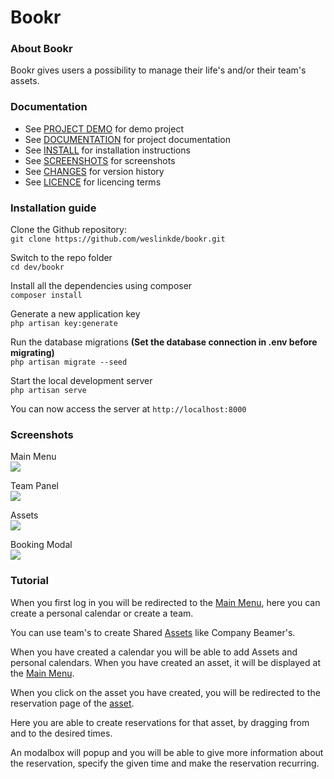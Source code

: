 # Bookr
### About Bookr
Bookr gives users a possibility to manage their life's and/or their team's assets.

### Documentation

<ul>
    <li>
        See <a href="#">PROJECT DEMO</a> for demo project
    </li>
    <li>
        See <a href="#documentation">DOCUMENTATION</a> for project documentation
    </li>
    <li>
        See <a href="#installation-guide">INSTALL</a> for installation instructions
    </li>
    <li>
        See <a href="#screenshots">SCREENSHOTS</a> for screenshots
    </li>
    <li>
        See <a href="https://github.com/weslinkde/bookr/commits/develop">CHANGES</a> for version history
    </li>
    <li>
        See <a href="https://github.com/weslinkde/bookr/blob/develop/LICENSE">LICENCE</a> for licencing terms
    </li>
</ul>

### Installation guide

Clone the Github repository: <br>
```git clone https://github.com/weslinkde/bookr.git```

Switch to the repo folder <br>
```cd dev/bookr```

Install all the dependencies using composer <br>
```composer install```

Generate a new application key <br>
```php artisan key:generate```

Run the database migrations <b>(Set the database connection in .env before migrating)</b> <br>
```php artisan migrate --seed```

Start the local development server <br>
```php artisan serve```

You can now access the server at ```http://localhost:8000```

### Screenshots

Main Menu <br>
<img src="https://github.com/weslinkde/bookr/blob/develop/screenshots/Bookr-Main-Menu" rel="Bookr Main Menu">

Team Panel <br>
<img src="https://github.com/weslinkde/bookr/blob/develop/screenshots/Bookr-Team-Panel" rel="Bookr Team Panel">

Assets <br>
<img src="https://github.com/weslinkde/bookr/blob/develop/screenshots/Bookr-Calendar-Example" rel="Bookr Calendar Example">

Booking Modal <br>
<img src="https://github.com/weslinkde/bookr/blob/develop/screenshots/Bookr-Calendar-Modal" rel="Bookr Calendar Modal">

### Tutorial

When you first log in you will be redirected to the <a href="#screenshots">Main Menu</a>, here you can create a personal calendar or create a team.

You can use team's to create Shared <a href="#screenshots">Assets</a> like Company Beamer's.

When you have created a calendar you will be able to add Assets and personal calendars. When you have created an asset, it will be displayed at the <a href="#screenshots">Main Menu</a>.

When you click on the asset you have created, you will be redirected to the reservation page of the <a href="#screenshots">asset</a>.

Here you are able to create reservations for that asset, by dragging from and to the desired times.

An modalbox will popup and you will be able to give more information about the reservation, specify the given time and make the reservation recurring.
